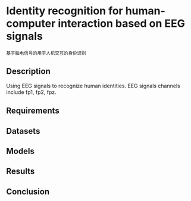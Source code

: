 # Identity recognition for human-computer interaction based on EEG signals
    基于脑电信号的用于人机交互的身份识别
## Description
Using EEG signals to recognize human identities. EEG signals channels include fp1, fp2, fpz.
## Requirements
## Datasets
## Models
## Results
## Conclusion
